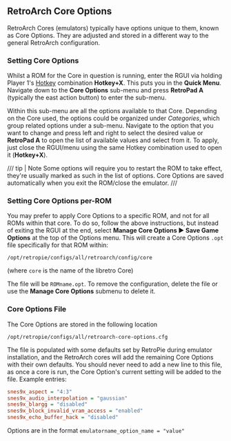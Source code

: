 ## RetroArch Core Options

RetroArch Cores (emulators) typically have options unique to them, known as Core Options. They are adjusted and stored in a different way to the general RetroArch configuration.

### Setting Core Options

Whilst a ROM for the Core in question is running, enter the RGUI via holding Player 1's [Hotkey](Controller-Configuration#hotkey) combination **Hotkey+X**. This puts you in the **Quick Menu**. Navigate down to the **Core Options** sub-menu and press **RetroPad A** (typically the east action button) to enter the sub-menu.

Within this sub-menu are all the options available to that Core. Depending on the Core used, the options could be organized under _Categories_, which group related options under a sub-menu. Navigate to the option that you want to change and press left and right to select the desired value or **RetroPad A** to open the list of available values and select from it. To apply, just close the RGUI/menu using the same Hotkey combination used to open it (**Hotkey+X**). 

/// tip | Note
 Some options will require you to restart the ROM to take effect, they're usually marked as such in the list of options. Core Options are saved automatically when you exit the ROM/close the emulator.
 ///

### Setting Core Options per-ROM

You may prefer to apply Core Options to a specific ROM, and not for all ROMs within that core. To do so, follow the above instructions, but instead of exiting the RGUI at the end, select **Manage Core Options ▶ Save Game Options** at the top of the Options menu. This will create a Core Options `.opt` file specifically for that ROM within:

```
/opt/retropie/configs/all/retroarch/config/core
```
(where `core` is the name of the libretro Core)

The file will be `ROMname.opt`. To remove the configuration, delete the file or use the **Manage Core Options** submenu to delete it.

### Core Options File

The Core Options are stored in the following location
```
/opt/retropie/configs/all/retroarch-core-options.cfg
```

The file is populated with some defaults set by RetroPie during emulator installation, and the RetroArch cores will add the remaining Core Options with their own defaults. You should never need to add a new line to this file, as once a core is run, the Core Option's current setting will be added to the file. Example entries:

``` ini
snes9x_aspect = "4:3"
snes9x_audio_interpolation = "gaussian"
snes9x_blargg = "disabled"
snes9x_block_invalid_vram_access = "enabled"
snes9x_echo_buffer_hack = "disabled"
```

Options are in the format `emulatorname_option_name = "value"`
